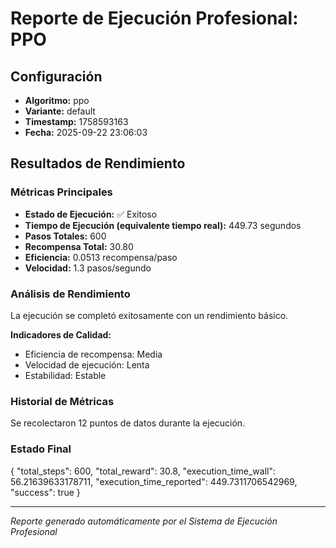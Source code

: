 # Reporte de Ejecución Profesional: PPO

## Configuración
- **Algoritmo:** ppo
- **Variante:** default
- **Timestamp:** 1758593163
- **Fecha:** 2025-09-22 23:06:03

## Resultados de Rendimiento

### Métricas Principales
- **Estado de Ejecución:** ✅ Exitoso
- **Tiempo de Ejecución (equivalente tiempo real):** 449.73 segundos
- **Pasos Totales:** 600
- **Recompensa Total:** 30.80
- **Eficiencia:** 0.0513 recompensa/paso
- **Velocidad:** 1.3 pasos/segundo

### Análisis de Rendimiento

La ejecución se completó exitosamente con un rendimiento básico.

**Indicadores de Calidad:**
- Eficiencia de recompensa: Media
- Velocidad de ejecución: Lenta
- Estabilidad: Estable


### Historial de Métricas
Se recolectaron 12 puntos de datos durante la ejecución.

### Estado Final
{
  "total_steps": 600,
  "total_reward": 30.8,
  "execution_time_wall": 56.21639633178711,
  "execution_time_reported": 449.7311706542969,
  "success": true
}

---
*Reporte generado automáticamente por el Sistema de Ejecución Profesional*
